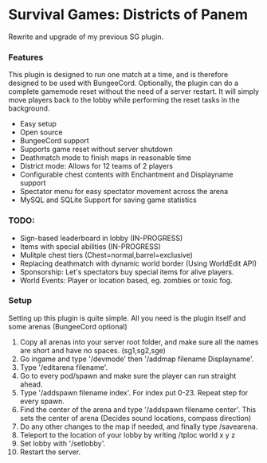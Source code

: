 # Survival Games: Districts of Panem
Rewrite and upgrade of my previous SG plugin.


### Features
This plugin is designed to run one match at a time, and is therefore designed to be used with BungeeCord. Optionally, the plugin can do a complete gamemode reset without the need of a server restart. It will simply move players back to the lobby while performing the reset tasks in the background.
- Easy setup
- Open source
- BungeeCord support
- Supports game reset without server shutdown
- Deathmatch mode to finish maps in reasonable time
- District mode: Allows for 12 teams of 2 players
- Configurable chest contents with Enchantment and Displayname support
- Spectator menu for easy spectator movement across the arena
- MySQL and SQLite Support for saving game statistics


### TODO:
- Sign-based leaderboard in lobby (IN-PROGRESS)
- Items with special abilities (IN-PROGRESS)
- Mulitple chest tiers (Chest=normal,barrel=exclusive)
- Replacing deathmatch with dynamic world border (Using WorldEdit API)
- Sponsorship: Let's spectators buy special items for alive players.
- World Events: Player or location based, eg. zombies or toxic fog.
### Setup
Setting up this plugin is quite simple. All you need is the plugin itself and some arenas (BungeeCord optional)
1. Copy all arenas into your server root folder, and make sure all the names are short and have no spaces. (sg1,sg2,sge)  
3. Go ingame and type '/devmode' then '/addmap filename Displayname'. 
4. Type '/editarena filename'. 
5. Go to every pod/spawn and make sure the player can run straight ahead.
6. Type '/addspawn filename index'. For index put 0-23. Repeat step for every spawn.   
7. Find the center of the arena and type '/addspawn filename center'. This sets the center of arena (Decides sound locations, compass direction)
8. Do any other changes to the map if needed, and finally type /savearena.
9. Teleport to the location of your lobby by writing /tploc world x y z
10. Set lobby with '/setlobby'.
11. Restart the server.
